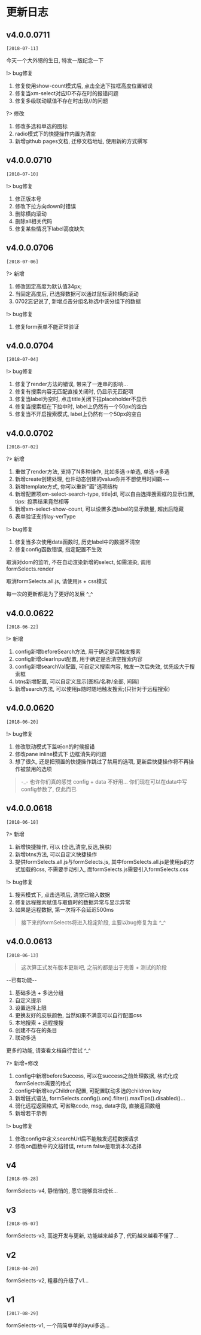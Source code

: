 # 更新日志

## v4.0.0.0711

`[2018-07-11]`

今天一个大外甥的生日, 特发一版纪念一下

!> bug修复
1. 修复使用show-count模式后, 点击全选下拉框高度位置错误
2. 修复当xm-select对应ID不存在时的报错问题
3. 修复多级联动赋值不存在时出现//的问题

?> 修改
1. 修改多选和单选的图标
2. radio模式下的快捷操作内置为清空
3. 新增github pages文档, 迁移文档地址, 使用新的方式撰写

## v4.0.0.0710

`[2018-07-10]`
 
!> bug修复
 
1. 修正版本号
2. 修改下拉方向down时错误
3. 删除横向滚动
4. 删除all相关代码
5. 修复某些情况下label高度缺失
 
## v4.0.0.0706
`[2018-07-06]`

?> 新增
 
1. 修改固定高度为默认值34px;
2. 当固定高度后, 已选择数据可以通过鼠标滚轮横向滚动
3. 0702忘记说了, 新增点击分组名称选中该分组下的数据
 
!> bug修复

1. 修复form表单不能正常验证
 

## v4.0.0.0704

`[2018-07-04]`
 
!> bug修复

1. 修复了render方法的错误, 带来了一连串的影响...
2. 修复有搜索内容无匹配直接关闭时, 仍显示无匹配项
3. 修复当label为空时, 点击title关闭下拉placeholder不显示
4. 修复当搜索框在下拉中时, label上仍然有一个50px的空白
5. 修复当不开启搜索模式, label上仍然有一个50px的空白
     
     
## v4.0.0.0702

`[2018-07-02]`
 
?> 新增

1. 重做了render方法, 支持了N多种操作, 比如多选->单选, 单选->多选
2. 新增create创建处理, 也许动态创建的value你并不想使用时间戳~~
3. 新增template方式, 你可以重新"画"选项结构
4. 新增配置项xm-select-search-type, title|dl, 可以自由选择搜索框的显示位置, tips: 投票结果竟然相等
5. 新增xm-select-show-count, 可以设置多选label的显示数量, 超出后隐藏
6. 表单验证支持lay-verType
 
!> bug修复

1. 修复当多次使用data函数时, 历史label中的数据不清空
2. 修复config函数错误, 指定配置不生效


<p class="md-danger">取消对dom的监听, 不在自动渲染新增的select, 如需渲染, 调用formSelects.render</p>
<p class="md-danger">取消formSelects.all.js, 请使用js + css模式</p>
<p class="md-danger">每一次的更新都是为了更好的发展 ^_^</p>
 

## v4.0.0.0622

`[2018-06-22]` 

!> 新增

1. config新增beforeSearch方法, 用于确定是否触发搜索
2. config新增clearInput配置, 用于确定是否清空搜索内容
3. config新增searchVal配置, 可自定义搜索内容, 触发一次后失效, 优先级大于搜索框
4. btns新增配置, 可以自定义显示[图标/名称/全部, 间隔]
5. 新增search方法, 可以使用js随时随地触发搜索;(只针对于远程搜索)
 

## v4.0.0.0620

`[2018-06-20]`

!> bug修复

1. 修改联动模式下监听on的时候报错
2. 修改pane inline模式下 边框消失的问题
3. 想了很久, 还是把预置的快捷操作跳过了禁用的选项, 更新后快捷操作将不再操作被禁用的选项

> -_- 也许你们真的感觉 config + data 不好用...  你们现在可以在data中写config参数了, 仅此而已
 

## v4.0.0.0618

`[2018-06-18]`
 
?> 新增

1. 新增快捷操作, 可以 (全选,清空,反选,换肤)
2. 新增btns方法, 可以自定义快捷操作
3. 提供formSelects.all.js与formSelects.js, 其中formSelects.all.js是使用js的方式加载的css, 不需要手动引入, 而formSelects.js需要引入formSelects.css 
 
!> bug修复

1. 搜索模式下, 点击选项后, 清空已输入数据
2. 修复远程搜索赋值与取值时的数据异常与显示异常
3. 如果是远程数据, 第一次将不会延迟500ms
 
> 接下来的formSelects将进入稳定阶段, 主要以bug修复为主 ^_^
 

## v4.0.0.0613
   
`[2018-06-13]`
 
> 这次算正式发布版本更新吧, 之前的都是出于完善 + 测试的阶段

<p class="md-normal">--已有功能--</p>

1. 基础多选 + 多选分组
2. 自定义提示
3. 设置选择上限
4. 更换友好的皮肤颜色, 当然如果不满意可以自行配置css
5. 本地搜索 + 远程搜搜
6. 创建不存在的条目
7. 联动多选

更多的功能, 请查看文档自行尝试 ^_^
 
?> 新增+修改

1. config中新增beforeSuccess, 可以在success之前处理数据, 格式化成formSelects需要的格式
2. config中新增keyChildren配置, 可配置联动多选的children key
3. 新增链式语法, formSelects.config().on().filter().maxTips().disabled()...
4. 弱化远程返回格式, 可省略code, msg, data字段, 直接返回数组
5. 新增若干示例
 
!> bug修复

1. 修改config中定义searchUrl后不能触发远程数据请求
2. 修改on函数中的文档错误, return false是取消本次选择


## v4

`[2018-05-28]`

formSelects-v4, 静悄悄的, 愿它能够茁壮成长...
 

## v3
`[2018-05-07]`

formSelects-v3, 高速开发与更新, 功能越来越多了, 代码越来越看不懂了...
 

## v2
`[2018-04-20]`

formSelects-v2, 粗暴的升级了v1...
 

## v1
`[2017-08-29]`

formSelects-v1, 一个简简单单的layui多选...